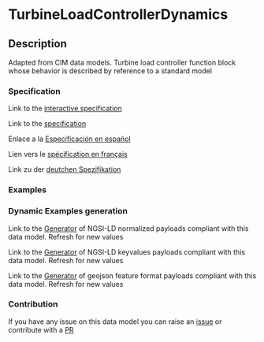 # TurbineLoadControllerDynamics

## Description 

Adapted from CIM data models. Turbine load controller function block whose behavior is described by reference to a standard model
### Specification

Link to the [interactive specification](https://swagger.lab.fiware.org/?url=https://smart-data-models.github.io/dataModel.EnergyCIM/TurbineLoadControllerDynamics/swagger.yaml)

Link to the [specification](https://smart-data-models.github.io/dataModel.EnergyCIM/TurbineLoadControllerDynamics/doc/spec.md)

Enlace a la [Especificación en español](https://smart-data-models.github.io/dataModel.EnergyCIM/TurbineLoadControllerDynamics/doc/spec_ES.md)

Lien vers le [spécification en français](https://smart-data-models.github.io/dataModel.EnergyCIM/TurbineLoadControllerDynamics/doc/spec_FR.md)

Link zu der [deutchen Spezifikation](https://smart-data-models.github.io/dataModel.EnergyCIM/TurbineLoadControllerDynamics/doc/spec_DE.md)
### Examples
### Dynamic Examples generation

Link to the [Generator](https://smartdatamodels.org/extra/ngsi-ld_generator_v0.92.php?schemaUrl=https://raw.githubusercontent.com/smart-data-models/dataModel.EnergyCIM/master/TurbineLoadControllerDynamics/schema.json&email=info@smartdatamodels.org) of NGSI-LD normalized payloads compliant with this data model. Refresh for new values

Link to the [Generator](https://smartdatamodels.org/extra/ngsi-ld_generator_keyvalues_v0.92.php?schemaUrl=https://raw.githubusercontent.com/smart-data-models/dataModel.EnergyCIM/master/TurbineLoadControllerDynamics/schema.json&email=info@smartdatamodels.org) of NGSI-LD keyvalues payloads compliant with this data model. Refresh for new values

Link to the [Generator](https://smartdatamodels.org/extra/geojson_features_generator_v1.0.php?schemaUrl=https://raw.githubusercontent.com/smart-data-models/dataModel.EnergyCIM/master/TurbineLoadControllerDynamics/schema.json&email=info@smartdatamodels.org) of geojson feature format payloads compliant with this data model. Refresh for new values
### Contribution

 If you have any issue on this data model you can raise an [issue](https://github.com/smart-data-models/dataModel.EnergyCIM/issues)  or contribute with a [PR](https://github.com/smart-data-models/dataModel.EnergyCIM/pulls)